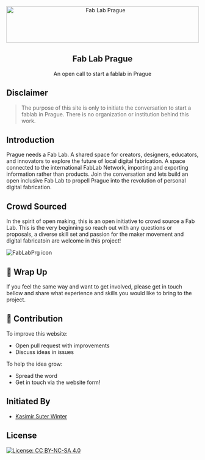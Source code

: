 <p align="center">
  <a href="http://github.com/fablabprg/fablabprg.github.io">
    <img src="https://fablabprg.github.io/img/FabLabPrg_logo.svg" alt="Fab Lab Prague" width="100%" height="96">
  </a>
  <h2 align="center">Fab Lab Prague</h2>
  <p align="center">An open call to start a fablab in Prague</p>
</p>


## Disclaimer

> The purpose of this site is only to initiate the conversation to start a fablab in Prague. There is no organization or institution behind this work.

## Introduction

Prague needs a Fab Lab. A shared space for creators, designers, educators, and innovators to explore the future of local digital fabrication. A space connected to the international FabLab Network, importing and exporting information rather than products. Join the conversation and lets build an open inclusive Fab Lab to propell Prague into the revolution of personal digital fabrication. 

## Crowd Sourced

In the spirit of open making, this is an open initiative to crowd source a Fab Lab. This is the very beginning so reach out with any questions or proposals, a diverse skill set and passion for the maker movement and digital fabricatoin are welcome in this project! 

![FabLabPrg icon](fablabprg.github.io/img/FabLabPrg_Logo-icon.svg)

## 🚦 Wrap Up

If you feel the same way and want to get involved, please get in touch bellow and share what experience and skills you would like to bring to the project. 

## 🙌 Contribution

To improve this website: 
- Open pull request with improvements
- Discuss ideas in issues

To help the idea grow:
- Spread the word
- Get in touch via the website form!

## Initiated By	

 - [Kasimir Suter Winter](kasimirsuterwinter.github.io)
 
## License

[![License: CC BY-NC-SA 4.0](https://img.shields.io/badge/License-CC%20BY--NC--SA%204.0-lightgrey.svg)](https://creativecommons.org/licenses/by-nc-sa/4.0/)
